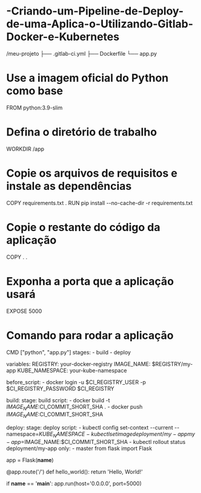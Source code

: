 # -Criando-um-Pipeline-de-Deploy-de-uma-Aplica-o-Utilizando-Gitlab-Docker-e-Kubernetes
/meu-projeto
├── .gitlab-ci.yml
├── Dockerfile
└── app.py
# Use a imagem oficial do Python como base
FROM python:3.9-slim

# Defina o diretório de trabalho
WORKDIR /app

# Copie os arquivos de requisitos e instale as dependências
COPY requirements.txt .
RUN pip install --no-cache-dir -r requirements.txt

# Copie o restante do código da aplicação
COPY . .

# Exponha a porta que a aplicação usará
EXPOSE 5000

# Comando para rodar a aplicação
CMD ["python", "app.py"]
stages:
    - build
    - deploy
  
  variables:
    REGISTRY: your-docker-registry
    IMAGE_NAME: $REGISTRY/my-app
    KUBE_NAMESPACE: your-kube-namespace
  
  before_script:
    - docker login -u $CI_REGISTRY_USER -p $CI_REGISTRY_PASSWORD $CI_REGISTRY
  
  build:
    stage: build
    script:
      - docker build -t $IMAGE_NAME:$CI_COMMIT_SHORT_SHA .
      - docker push $IMAGE_NAME:$CI_COMMIT_SHORT_SHA
  
  deploy:
    stage: deploy
    script:
      - kubectl config set-context --current --namespace=$KUBE_NAMESPACE
      - kubectl set image deployment/my-app my-app=$IMAGE_NAME:$CI_COMMIT_SHORT_SHA
      - kubectl rollout status deployment/my-app
    only:
      - master
from flask import Flask

app = Flask(__name__)

@app.route('/')
def hello_world():
    return 'Hello, World!'

if __name__ == '__main__':
    app.run(host='0.0.0.0', port=5000)
